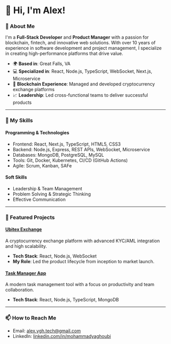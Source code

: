 # 👋 Hi, I'm Alex!  

### 🚀 About Me
I'm a **Full-Stack Developer** and **Product Manager** with a passion for blockchain, fintech, and innovative web solutions. With over 10 years of experience in software development and project management, I specialize in creating high-performance platforms that drive value.

- 🌍 **Based in**: Great Falls, VA  
- 💻 **Specialized in**: React, Node.js, TypeScript, WebSocket, Next.js, Microservice  
- 🔗 **Blockchain Experience**: Managed and developed cryptocurrency exchange platforms  
- 📈 **Leadership**: Led cross-functional teams to deliver successful products  

---

### 💼 My Skills
#### **Programming & Technologies**
- Frontend: React, Next.js, TypeScript, HTML5, CSS3
- Backend: Node.js, Express, REST APIs, WebSocket, Microservice
- Databases: MongoDB, PostgreSQL, MySQL
- Tools: Git, Docker, Kubernetes, CI/CD (GitHub Actions)
- Agile: Scrum, Kanban, SAFe

#### **Soft Skills**
- Leadership & Team Management  
- Problem Solving & Strategic Thinking  
- Effective Communication  

---

### 📂 Featured Projects
#### [Ubitex Exchange](https://ubitex.io)  
A cryptocurrency exchange platform with advanced KYC/AML integration and high scalability.  
- **Tech Stack**: React, Node.js, WebSocket  
- **My Role**: Led the product lifecycle from inception to market launch.  

#### [Task Manager App](https://github.com/mohammadyaghoubi/task-manager)  
A modern task management tool with a focus on productivity and team collaboration.  
- **Tech Stack**: React, Node.js, TypeScript, MongoDB  

---

### 📫 How to Reach Me
- Email: alex.ygh.tech@gmail.com  
- LinkedIn: [linkedin.com/in/mohammadyaghoubi](https://linkedin.com/in/mohammadyaghoubi)  
 
